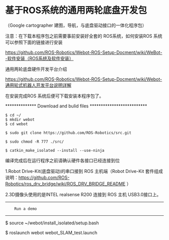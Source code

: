 #    基于ROS系统的通用两轮底盘开发包
（Google cartographer 建图，导航，与底盘驱动接口的一体化程序包）

注意：在下载本程序包之前需要事前安装好全套的 ROS系统，如何安装ROS 系统可以参照下面的链接进行安装

https://github.com/ROS-Robotics/Webot-ROS-Setup-Docment/wiki/WeBot--软件安装（ROS系统及软件安装）


通用两轮底盘硬件开发平台介绍

https://github.com/ROS-Robotics/Webot-ROS-Setup-Docment/wiki/Webot-通用轮式机器人开发平台说明详解

在安装完成ROS 系统后便可下载安装本程序包了。

************** Download and bulid files **************************

    $ cd ~/
    $ mkdir webot
    $ cd webot

    $ sudo git clone https://github.com/ROS-Robotics/src.git

    $ sudo chmod -R 777 ./src/

    $ catkin_make_isolated --install --use-ninja



编译完成后在运行程序之前请确认硬件各接口已经连接到位

1.Robot Drive-Kit(底盘驱动)的串口接到 ROS 主机端（Robot Drive-Kit 套件组成说明：https://github.com/ROS-Robotics/ros_drv_bridge/wiki/ROS_DRV_BRIDGE_README ）

2.3D摄像头使用的是INTEL realsense R200 连接到 ROS 主机 USB3.0接口上。

***********************************
        Run a demo  
***********************************        

$ source ~/webot/install_isolated/setup.bash

$ roslaunch webot webot_SLAM_test.launch


